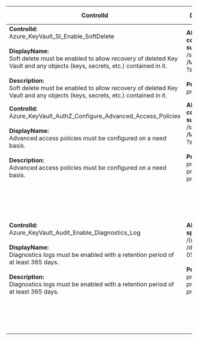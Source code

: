 | ControlId | Dependent Azure API(s) and Properties | Control spec-let |
|-----------|-------------------------------------|------------------|
| <b>ControlId:</b><br>Azure_KeyVault_SI_Enable_SoftDelete<br><br><b>DisplayName:</b><br>Soft delete must be enabled to allow recovery of deleted Key Vault and any objects (keys, secrets, etc.) contained in it.<br><br><b>Description: </b><br> Soft delete must be enabled to allow recovery of deleted Key Vault and any objects (keys, secrets, etc.) contained in it. |<b> ARM API to list all the KeyVault configurations under the specified subscription: </b> <br> /subscriptions/{subscriptionId}/providers<br>/Microsoft.KeyVault/vaults<br>?api-version=2019-09-01 <br><br><b>Properties:</b><br> properties/enableSoftDelete|<b>Passed: </b><br>Soft delete is enabled for KeyVault.<br><br><b>Failed: </b><br>Soft delete is disabled for KeyVault. |
| <b>ControlId:</b><br>Azure_KeyVault_AuthZ_Configure_Advanced_Access_Policies<br><br><b>DisplayName:</b><br>Advanced access policies must be configured on a need basis.<br><br><b>Description: </b><br> Advanced access policies must be configured on a need basis. |<b> ARM API to list all the KeyVault configurations under the specified subscription: </b> <br> /subscriptions/{subscriptionId}/providers<br>/Microsoft.KeyVault/vaults<br>?api-version=2019-09-01 <br><br><b>Properties:</b><br> properties/enabledForDeployment<br> properties/enabledForDiskEncryption<br> properties/enabledForTemplateDeployment|<b>Passed: </b><br>All Advanced access policies are not enabled.<br><br><b>Failed: </b><br>All Advanced access policies are enabled. |
| <b>ControlId:</b><br>Azure_KeyVault_Audit_Enable_Diagnostics_Log<br><br><b>DisplayName:</b><br>Diagnostics logs must be enabled with a retention period of at least 365 days.<br><br><b>Description: </b><br> Diagnostics logs must be enabled with a retention period of at least 365 days. |<b> ARM API to fetch diagnostic settings for specified resource: </b> <br> /{resourceId}/providers/microsoft.insights<br>/diagnosticSettings?api-version=2017-05-01-preview <br><br><b>Properties:</b><br> properties/logs/enabled<br> properties/logs/retentionPolicy/enabled<br> properties/logs/retentionPolicy/days|<b>Passed: </b><br>Diagnostic settings are correctly configured<br>i.e.Diagnostic setting is enabled <br>and retaining log for atleast 365 days.<br><br><b>Failed: </b><br>Diagnostic setting is disabled <br>or not retaining log for 365 days. |
